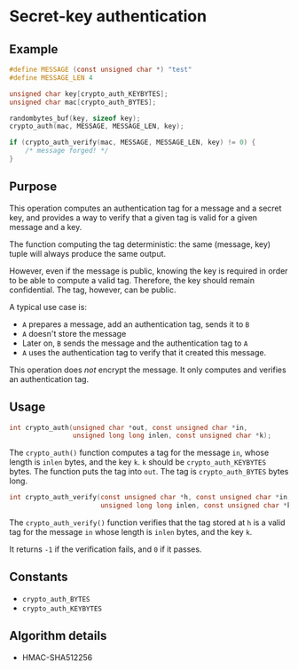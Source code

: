 # Secret-key authentication

## Example

```c
#define MESSAGE (const unsigned char *) "test"
#define MESSAGE_LEN 4

unsigned char key[crypto_auth_KEYBYTES];
unsigned char mac[crypto_auth_BYTES];

randombytes_buf(key, sizeof key);
crypto_auth(mac, MESSAGE, MESSAGE_LEN, key);

if (crypto_auth_verify(mac, MESSAGE, MESSAGE_LEN, key) != 0) {
    /* message forged! */
}
```

## Purpose

This operation computes an authentication tag for a message and a secret key, and provides a way to verify that a given tag is valid for a given message and a key.

The function computing the tag deterministic: the same (message, key) tuple will always produce the same output.

However, even if the message is public, knowing the key is required in order to be able to compute a valid tag. Therefore, the key should remain confidential. The tag, however, can be public.

A typical use case is:
- `A` prepares a message, add an authentication tag, sends it to `B`
- `A` doesn't store the message
- Later on, `B` sends the message and the authentication tag to `A`
- `A` uses the authentication tag to verify that it created this message.

This operation does *not* encrypt the message. It only computes and verifies an authentication tag.

## Usage

```c
int crypto_auth(unsigned char *out, const unsigned char *in,
                unsigned long long inlen, const unsigned char *k);
```

The `crypto_auth()` function computes a tag for the message `in`, whose length is `inlen` bytes, and the key `k`.
`k` should be `crypto_auth_KEYBYTES` bytes.
The function puts the tag into `out`. The tag is `crypto_auth_BYTES` bytes long.

```c
int crypto_auth_verify(const unsigned char *h, const unsigned char *in,
                       unsigned long long inlen, const unsigned char *k);
```

The `crypto_auth_verify()` function verifies that the tag stored at `h` is a valid tag for the message `in` whose length is `inlen` bytes, and the key `k`.

It returns `-1` if the verification fails, and `0` if it passes.

## Constants

- `crypto_auth_BYTES`
- `crypto_auth_KEYBYTES`

## Algorithm details

- HMAC-SHA512256
